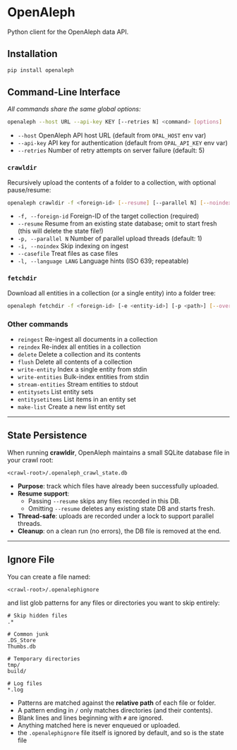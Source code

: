 # OpenAleph

Python client for the OpenAleph data API.

## Installation

```bash
pip install openaleph
```

## Command-Line Interface

_All commands share the same global options:_

```bash
openaleph --host URL --api-key KEY [--retries N] <command> [options]
```

- `--host`     OpenAleph API host URL (default from `OPAL_HOST` env var)
- `--api-key`  API key for authentication (default from `OPAL_API_KEY` env var)
- `--retries`  Number of retry attempts on server failure (default: 5)

### `crawldir`

Recursively upload the contents of a folder to a collection, with optional pause/resume:

```bash
openaleph crawldir -f <foreign-id> [--resume] [--parallel N] [--noindex] [--casefile] [-l LANG] <path>
```

- `-f, --foreign-id`    Foreign-ID of the target collection (required)
- `--resume`            Resume from an existing state database; omit to start fresh (this will delete the state file!)
- `-p, --parallel N`    Number of parallel upload threads (default: 1)
- `-i, --noindex`       Skip indexing on ingest
- `--casefile`          Treat files as case files
- `-l, --language LANG` Language hints (ISO 639; repeatable)

### `fetchdir`

Download all entities in a collection (or a single entity) into a folder tree:

```bash
openaleph fetchdir -f <foreign-id> [-e <entity-id>] [-p <path>] [--overwrite]
```

### Other commands

- `reingest`         Re-ingest all documents in a collection
- `reindex`          Re-index all entities in a collection
- `delete`           Delete a collection and its contents
- `flush`            Delete all contents of a collection
- `write-entity`     Index a single entity from stdin
- `write-entities`   Bulk-index entities from stdin
- `stream-entities`  Stream entities to stdout
- `entitysets`       List entity sets
- `entitysetitems`   List items in an entity set
- `make-list`        Create a new list entity set

---

## State Persistence

When running **crawldir**, OpenAleph maintains a small SQLite database file in your crawl root:

```
<crawl-root>/.openaleph_crawl_state.db
```

- **Purpose**: track which files have already been successfully uploaded.
- **Resume support**:
  - Passing `--resume` skips any files recorded in this DB.
  - Omitting `--resume` deletes any existing state DB and starts fresh.
- **Thread-safe**: uploads are recorded under a lock to support parallel threads.
- **Cleanup**: on a clean run (no errors), the DB file is removed at the end.

---

## Ignore File

You can create a file named:

```
<crawl-root>/.openalephignore
```

and list glob patterns for any files or directories you want to skip entirely:

```text
# Skip hidden files
.*

# Common junk
.DS_Store
Thumbs.db

# Temporary directories
tmp/
build/

# Log files
*.log
```

- Patterns are matched against the **relative path** of each file or folder.
- A pattern ending in `/` only matches directories (and their contents).
- Blank lines and lines beginning with `#` are ignored.
- Anything matched here is never enqueued or uploaded.
- the `.openalephignore` file itself is ignored by default, and so is the state file
